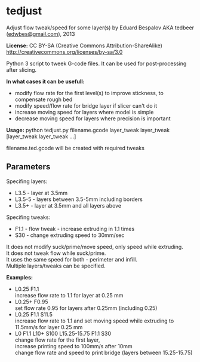 tedjust
=======

Adjust flow tweak/speed for some layer(s)
by Eduard Bespalov AKA tedbeer (edwbes@gmail.com), 2013

**License:** CC BY-SA (Creative Commons Attribution-ShareAlike)
	http://creativecommons.org/licenses/by-sa/3.0

Python 3 script to tweek G-code files. It can be used for post-processing after slicing.

**In what cases it can be usefull:**
 * modify flow rate for the first level(s) to improve stickness, to compensate rough bed
 * modify speed/flow rate for bridge layer if slicer can't do it
 * increase moving speed for layers where model is simple
 * decrease moving speed for layers where precision is important

**Usage:** python tedjust.py filename.gcode layer_tweak layer_tweak [layer_tweak layer_tweak ...]

filename.ted.gcode will be created with required tweaks

**Parameters**
------------
Specifing layers:
 * L3.5 - layer at 3.5mm
 * L3.5-5 - layers between 3.5-5mm including borders
 * L3.5+ - layer at 3.5mm and all layers above
 
Specifing tweaks:
 * F1.1 - flow tweak - increase extruding in 1.1 times
 * S30 - change extruding speed to 30mm/sec

It does not modify suck/prime/move speed, only speed while extruding.  
It does not tweak flow while suck/prime.  
It uses the same speed for both - perimeter and infill.  
Multiple layers/tweaks can be specified.

**Examples:**
 * L0.25 F1.1  
 	increase flow rate to 1.1 for layer at 0.25 mm
 * L0.25+ F0.95  
	set flow rate 0.95 for layers after 0.25mm (including 0.25)
 * L0.25 F1.1 S11.5  
 	increase flow rate to 1.1 and set moving speed while extruding to 11.5mm/s for layer 0.25 mm
 * L0 F1.1 L10+ S100 L15.25-15.75 F1.1 S30   
	change flow rate for the first layer,  
	increase printing speed to 100mm/s after 10mm  
	change flow rate and speed to print bridge (layers between 15.25-15.75)
